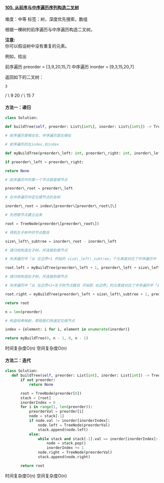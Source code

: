 #### [105\. 从前序与中序遍历序列构造二叉树](https://leetcode-cn.com/problems/construct-binary-tree-from-preorder-and-inorder-traversal/)

难度：中等
标签：树，深度优先搜索，数组

根据一棵树的前序遍历与中序遍历构造二叉树。

**注意:**  
你可以假设树中没有重复的元素。

例如，给出

前序遍历 preorder = \[3,9,20,15,7\]
中序遍历 inorder = \[9,3,15,20,7\]

返回如下的二叉树：

    3
   / \\
  9  20
    /  \\
   15   7
   
  #### 方法一：递归
  ```python
  class Solution:

 def buildTree(self, preorder: List\[int\], inorder: List\[int\]) -> TreeNode:

 # 前序遍历是根左右，中序遍历是左根右

 # 前序遍历的左index,右index

 def myBuildTree(preorder\_left: int, preorder\_right: int, inorder\_left: int, inorder\_right: int):

 if preorder\_left > preorder\_right:

 return None

 # 前序遍历中的第一个节点就是根节点

 preorder\_root = preorder\_left

 # 在中序遍历中定位根节点的坐标

 inorder\_root = index\[preorder\[preorder\_root\]\]

 # 先把根节点建立出来

 root = TreeNode(preorder\[preorder\_root\])

 # 得到左子树中的节点数目

 size\_left\_subtree = inorder\_root - inorder\_left

 # 递归地构造左子树，并连接到根节点

 # 先序遍历中「从 左边界+1 开始的 size\_left\_subtree」个元素就对应了中序遍历中「从 左边界 开始到 根节点定位-1」的元素

 root.left = myBuildTree(preorder\_left + 1, preorder\_left + size\_left\_subtree, inorder\_left, inorder\_root - 1)

 # 递归地构造右子树，并连接到根节点

 # 先序遍历中「从 左边界+1+左子树节点数目 开始到 右边界」的元素就对应了中序遍历中「从 根节点定位+1 到 右边界」的元素

 root.right = myBuildTree(preorder\_left + size\_left\_subtree + 1, preorder\_right, inorder\_root + 1, inorder\_right)

 return root

 n = len(preorder)

 # 构造哈希映射，帮助我们快速定位根节点

 index = {element: i for i, element in enumerate(inorder)}

 return myBuildTree(0, n - 1, 0, n - 1)
 ```
 时间复杂度O(n)
 空间复杂度O(n)
 
 #### 方法二：迭代
 ```python
 class Solution:
    def buildTree(self, preorder: List[int], inorder: List[int]) -> TreeNode:
        if not preorder:
            return None

        root = TreeNode(preorder[0])
        stack = [root]
        inorderIndex = 0
        for i in range(1, len(preorder)):
            preorderVal = preorder[i]
            node = stack[-1]
            if node.val != inorder[inorderIndex]:
                node.left = TreeNode(preorderVal)
                stack.append(node.left)
            else:
                while stack and stack[-1].val == inorder[inorderIndex]:
                    node = stack.pop()
                    inorderIndex += 1
                node.right = TreeNode(preorderVal)
                stack.append(node.right)

        return root

```
时间复杂度O(n)
空间复杂度O(n)